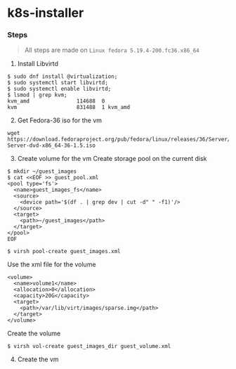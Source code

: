 # k8s-installer

### Steps

> All steps are made on `Linux fedora 5.19.4-200.fc36.x86_64`

1. Install Libvirtd
```
$ sudo dnf install @virtualization;
$ sudo systemctl start libvirtd;
$ sudo systemctl enable libvirtd;
$ lsmod | grep kvm;
kvm_amd               114688  0
kvm                   831488  1 kvm_amd
```
2. Get Fedora-36 iso for the vm
```
wget https://download.fedoraproject.org/pub/fedora/linux/releases/36/Server/x86_64/iso/Fedora-Server-dvd-x86_64-36-1.5.iso
```

3. Create volume for the vm
Create storage pool on the current disk
```
$ mkdir ~/guest_images
$ cat <<EOF >> guest_pool.xml 
<pool type='fs'>
  <name>guest_images_fs</name>
  <source>
    <device path='$(df . | grep dev | cut -d" " -f1)'/>
  </source>
  <target>
    <path>~/guest_images</path>
  </target>
</pool> 
EOF

$ virsh pool-create guest_images.xml
```

Use the xml file for the volume
```
<volume>
  <name>volume1</name>
  <allocation>0</allocation>
  <capacity>20G</capacity>
  <target>
    <path>/var/lib/virt/images/sparse.img</path>
  </target>
</volume> 
```
Create the volume
```
$ virsh vol-create guest_images_dir guest_volume.xml
```

4. Create the vm
```
```
